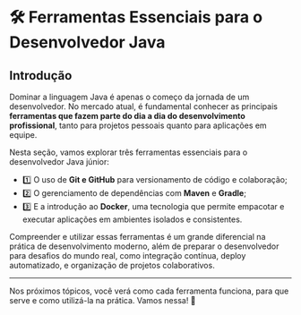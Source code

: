 # 🛠️ Ferramentas Essenciais para o Desenvolvedor Java

## Introdução

Dominar a linguagem Java é apenas o começo da jornada de um desenvolvedor. No mercado atual, é fundamental conhecer as principais **ferramentas que fazem parte do dia a dia do desenvolvimento profissional**, tanto para projetos pessoais quanto para aplicações em equipe.

Nesta seção, vamos explorar três ferramentas essenciais para o desenvolvedor Java júnior:

- 1️⃣ O uso de **Git e GitHub** para versionamento de código e colaboração;
- 2️⃣ O gerenciamento de dependências com **Maven** e **Gradle**;
- 3️⃣ E a introdução ao **Docker**, uma tecnologia que permite empacotar e executar aplicações em ambientes isolados e consistentes.

Compreender e utilizar essas ferramentas é um grande diferencial na prática de desenvolvimento moderno, além de preparar o desenvolvedor para desafios do mundo real, como integração contínua, deploy automatizado, e organização de projetos colaborativos.

---

Nos próximos tópicos, você verá como cada ferramenta funciona, para que serve e como utilizá-la na prática. Vamos nessa! 🚀
